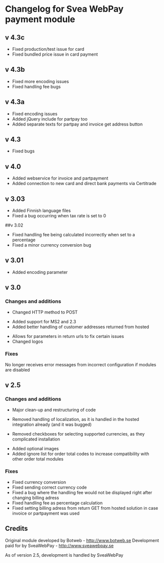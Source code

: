 # Changelog for Svea WebPay payment module

## v 4.3c
+ Fixed production/test issue for card
+ Fixed bundled price issue in card payment

## v 4.3b
+ Fixed more encoding issues 
+ Fixed handling fee bugs

## v 4.3a
+  Fixed encoding issues
+  Added jQuery include for partpay too
+  Added separate texts for partpay and invoice get address button

## v 4.3
+  Fixed bugs

## v 4.0
+  Added webservice for invoice and partpayment
+  Added connection to new card and direct bank payments via Certitrade

## v 3.03
+  Added Finnish language files
+  Fixed a bug occurring when tax rate is set to 0

##v 3.02 
+  Fixed handling fee being calculated incorrectly when set to a percentage
+  Fixed a minor currency conversion bug

## v 3.01
+  Added encoding parameter

## v 3.0
### Changes and additions

*  Changed HTTP method to POST
+  Added support for MS2 and 2.3
+  Added better handling of customer addresses returned from hosted
*  Allows for parameters in return urls to fix certain issues
*  Changed logos

### Fixes

No longer receives error messages from incorrect configuration if modules are disabled

## v 2.5

### Changes and additions

*  Major clean-up and restructuring of code
-  Removed handling of localization, as it is handled in the hosted integration already (and it was bugged)
*  Removed checkboxes for selecting supported currencies, as they complicated installation
+  Added optional images
+  Added ignore list for order total codes to increase compatibility with other order total modules

### Fixes

*  Fixed currency conversion
*  Fixed sending correct currency code
*  Fixed a bug where the handling fee would not be displayed right after changing billing adress
*  Fixed handling fee as percentage calculation
*  Fixed setting billing adress from return GET from hosted solution in case invoice or partpayment was used

## Credits

Original module developed by Botweb - http://www.botweb.se
Development paid for by SveaWebPay - http://www.sveawebpay.se

As of version 2.5, development is handled by SveaWebPay
